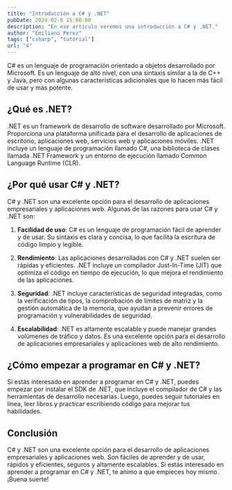 ```yaml
---
title: "Introducción a C# y .NET"
pubDate: 2024-02-8 15:00:00
description: "En ese articulo veremos una introducción a C# y .NET."
author: "Emiliano Perez"
tags: ["csharp", "tutorial"]
url: "4"
---
```


C# es un lenguaje de programación orientado a objetos desarrollado por Microsoft. Es un lenguaje de alto nivel, con una sintaxis similar a la de C++ y Java, pero con algunas características adicionales que lo hacen más fácil de usar y más potente.

## ¿Qué es .NET?

.NET es un framework de desarrollo de software desarrollado por Microsoft. Proporciona una plataforma unificada para el desarrollo de aplicaciones de escritorio, aplicaciones web, servicios web y aplicaciones móviles. .NET incluye un lenguaje de programación llamado C#, una biblioteca de clases llamada .NET Framework y un entorno de ejecución llamado Common Language Runtime (CLR).

## ¿Por qué usar C# y .NET?

C# y .NET son una excelente opción para el desarrollo de aplicaciones empresariales y aplicaciones web. Algunas de las razones para usar C# y .NET son:

1. **Facilidad de uso**: C# es un lenguaje de programación fácil de aprender y de usar. Su sintaxis es clara y concisa, lo que facilita la escritura de código limpio y legible.

2. **Rendimiento**: Las aplicaciones desarrolladas con C# y .NET suelen ser rápidas y eficientes. .NET incluye un compilador Just-In-Time (JIT) que optimiza el código en tiempo de ejecución, lo que mejora el rendimiento de las aplicaciones.

3. **Seguridad**: .NET incluye características de seguridad integradas, como la verificación de tipos, la comprobación de límites de matriz y la gestión automática de la memoria, que ayudan a prevenir errores de programación y vulnerabilidades de seguridad.

4. **Escalabilidad**: .NET es altamente escalable y puede manejar grandes volúmenes de tráfico y datos. Es una excelente opción para el desarrollo de aplicaciones empresariales y aplicaciones web de alto rendimiento.

## ¿Cómo empezar a programar en C# y .NET?

Si estás interesado en aprender a programar en C# y .NET, puedes empezar por instalar el SDK de .NET, que incluye el compilador de C# y las herramientas de desarrollo necesarias. Luego, puedes seguir tutoriales en línea, leer libros y practicar escribiendo código para mejorar tus habilidades.

## Conclusión

C# y .NET son una excelente opción para el desarrollo de aplicaciones empresariales y aplicaciones web. Son fáciles de aprender y de usar, rápidos y eficientes, seguros y altamente escalables. Si estás interesado en aprender a programar en C# y .NET, te animo a que empieces hoy mismo. ¡Buena suerte!

